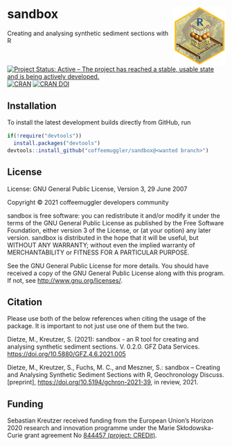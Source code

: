 # sandbox <img width=120px src="man/figures/logo_sandbox.png" align="right" />

Creating and analysing synthetic sediment sections with R

[![Project Status: Active – The project has reached a stable, usable
state and is being actively
developed.](https://www.repostatus.org/badges/latest/concept.svg)](https://www.repostatus.org/#concept)
[![CRAN](https://www.r-pkg.org/badges/version/sandbox)](https://cran.r-project.org/package=sandbox)
[![CRAN DOI](https://img.shields.io/badge/doi-10.32614/CRAN.package.sandbox-blue.svg)](https://doi.org/10.32614/CRAN.package.sandbox)

## Installation

To install the latest development builds directly from GitHub, run

``` r
if(!require("devtools"))
  install.packages("devtools")
devtools::install_github("coffeemuggler/sandbox@<wanted branch>")
```

## License

License:  GNU General Public License, Version 3, 29 June 2007

Copyright © 2021 coffeemuggler developers community

sandbox is free software: you can redistribute it and/or modify it under the terms of the GNU General Public License as published by the Free Software Foundation, either version 3 of the License, or (at your option) any later version. sandbox is distributed in the hope that it will be useful, but WITHOUT ANY WARRANTY; without even the implied warranty of MERCHANTABILITY or FITNESS FOR A PARTICULAR PURPOSE.

See the GNU General Public License for more details. You should have received a copy of the GNU General Public License along with this program. If not, see <http://www.gnu.org/licenses/>. 

## Citation

Please use both of the below references when citing the usage of the package. It is important to not just use one of them but the two.

Dietze, M., Kreutzer, S. (2021): sandbox - an R tool for creating and analysing synthetic sediment sections. V. 0.2.0. GFZ Data Services. https://doi.org/10.5880/GFZ.4.6.2021.005

Dietze, M., Kreutzer, S., Fuchs, M. C., and Meszner, S.: sandbox – Creating and Analysing Synthetic Sediment Sections with R, Geochronology Discuss. [preprint], https://doi.org/10.5194/gchron-2021-39, in review, 2021.

## Funding

Sebastian Kreutzer received funding from the European Union’s Horizon
2020 research and innovation programme under the Marie Skłodowska-Curie
grant agreement No [844457 (project:
CREDit)](https://cordis.europa.eu/project/id/844457).

